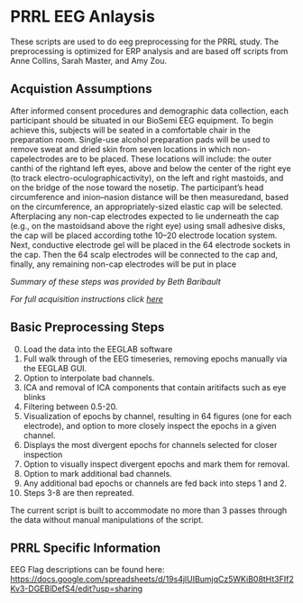 # PRRL EEG Anlaysis

These scripts are used to do eeg preprocessing for the PRRL study. The preprocessing is optimized for
ERP analysis and are based off scripts from Anne Collins, Sarah Master, and Amy Zou.

## Acquistion Assumptions

After informed consent procedures and demographic data collection, each participant should be situated in our BioSemi EEG equipment. To begin achieve this, subjects will be seated in a comfortable chair in the preparation room. Single-use alcohol preparation pads will be used to remove sweat and dried skin from seven locations in which non-capelectrodes are to be placed.  These locations will include: the outer canthi of the rightand left eyes, above and below the center of the right eye (to track electro-oculographicactivity), on the left and right mastoids, and on the bridge of the nose toward the nosetip. The participant’s head circumference and inion–nasion distance will be then measuredand, based on the circumference, an appropriately-sized elastic cap will be selected. Afterplacing any non-cap electrodes expected to lie underneath the cap (e.g., on the mastoidsand above the right eye) using small adhesive disks, the cap will be placed according tothe 10–20 electrode location system. Next, conductive electrode gel will be placed in the 64 electrode sockets in the cap. Then the 64 scalp electrodes will be connected to the cap and, finally, any remaining non-cap electrodes will be put in place

_Summary of these steps was provided by Beth Baribault_

_For full acquisition instructions click [here](https://www.dropbox.com/s/ro5r9ywqc243dxi/Collins_Lab_EEG_Guide.docx?dl=0)_

## Basic Preprocessing Steps

0. Load the data into the EEGLAB software
1. Full walk through of the EEG timeseries, removing epochs manually via the EEGLAB GUI.
2. Option to interpolate bad channels.
3. ICA and removal of ICA components that contain aritifacts such as eye blinks
4. Filtering between 0.5-20.
5. Visualization of epochs by channel, resulting in 64 figures (one for each electrode), and option to more closely inspect the epochs in a given channel.
6. Displays the most divergent epochs for channels selected for closer inspection
7. Option to visually inspect divergent epochs and mark them for removal.
8. Option to mark additional bad channels.
9. Any additional bad epochs or channels are fed back into steps 1 and 2.
10. Steps 3-8 are then repreated.

The current script is built to accommodate no more than 3 passes through the data without manual manipulations of the script.

## PRRL Specific Information

EEG Flag descriptions can be found here: https://docs.google.com/spreadsheets/d/19s4jlUIBumjqCz5WKiB08tHt3FIf2Kv3-DGEBlDefS4/edit?usp=sharing


